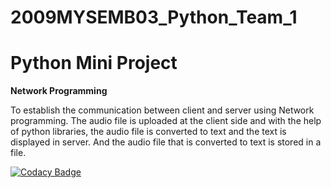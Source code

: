 # 2009MYSEMB03_Python_Team_1
# Python Mini Project
**Network Programming**

To establish the communication between client and server using Network programming. The audio file is uploaded at the client side and with the help of python libraries, the audio file is converted to text and the text is displayed in server. And the audio file that is converted to text is stored in a file. 

[![Codacy Badge](https://app.codacy.com/project/badge/Grade/2e3333546da645d081da8fb2f5eb29cb)](https://www.codacy.com/gh/99002477/2009MYSEMB03_Python_Team_1/dashboard?utm_source=github.com&amp;utm_medium=referral&amp;utm_content=99002477/2009MYSEMB03_Python_Team_1&amp;utm_campaign=Badge_Grade)

